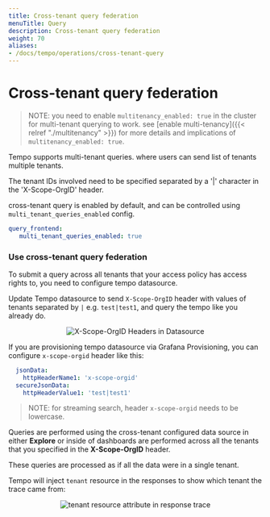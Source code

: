 ```yaml
---
title: Cross-tenant query federation
menuTitle: Query
description: Cross-tenant query federation
weight: 70
aliases:
- /docs/tempo/operations/cross-tenant-query
---
```



# Cross-tenant query federation

> NOTE: you need to enable `multitenancy_enabled: true` in the cluster for multi-tenant querying to work.
> see [enable multi-tenancy]({{< relref "./multitenancy" >}}) for more details and implications of `multitenancy_enabled: true`.

Tempo supports multi-tenant queries. where users can send list of tenants  multiple tenants.

The tenant IDs involved need to be specified separated by a '|' character in the 'X-Scope-OrgID' header.

cross-tenant query is enabled by default, and can be controlled using `multi_tenant_queries_enabled` config.

```yaml
query_frontend:
   multi_tenant_queries_enabled: true
```

### Use cross-tenant query federation

To submit a query across all tenants that your access policy has access rights to, you need to configure tempo datasource.

Update Tempo datasource to send `X-Scope-OrgID` header with values of tenants separated by `|` e.g. `test|test1`, and query the tempo like you already do.

<p align="center"><img src="../header_ds.png" alt="X-Scope-OrgID Headers in Datasource"></p>

If you are provisioning tempo datasource via Grafana Provisioning, you can configure `x-scope-orgid` header like this:

```yaml
  jsonData:
    httpHeaderName1: 'x-scope-orgid'
  secureJsonData:
    httpHeaderValue1: 'test|test1'
```

> NOTE: for streaming search, header `x-scope-orgid` needs to be lowercase.

Queries are performed using the cross-tenant configured data source in either **Explore** or inside of dashboards are performed across all the tenants that you specified in the **X-Scope-OrgID** header. 

These queries are processed as if all the data were in a single tenant.

Tempo will inject `tenant` resource in the responses to show which tenant the trace came from:

<p align="center"><img src="../multi_tenant_trace.png" alt="tenant resource attribute in response trace"></p>

